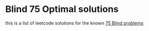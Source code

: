 # Blind 75 Optimal solutions
this is a list of leetcode solutions for the known [75 Blind problems](https://leetcode.com/discuss/general-discussion/460599/blind-75-leetcode-questions)
